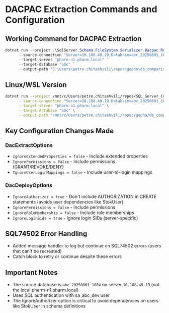 # DACPAC Extraction Commands and Configuration

## Working Command for DACPAC Extraction

```powershell
dotnet run --project .\SqlServer.Schema.FileSystem.Serializer.Dacpac.Runner\SqlServer.Schema.FileSystem.Serializer.Dacpac.Runner.csproj `
      --source-connection "Server=10.188.49.19;Database=abc_20250801_1804;User Id=sa_abc_dev;Password=Vr9t#nE8%P068@iZ;TrustServerCertificate=true" `
      --target-server "pharm-n1.pharm.local" `
      --target-database "abc" `
      --output-path "C:\Users\petre.chitashvili\repos\gepha\db_comparison"
```

## Linux/WSL Version

```bash
dotnet run --project /mnt/c/Users/petre.chitashvili/repos/SQL_Server_Compare/SqlServer.Schema.FileSystem.Serializer.Dacpac.Runner/SqlServer.Schema.FileSystem.Serializer.Dacpac.Runner.csproj \
      --source-connection "Server=10.188.49.19;Database=abc_20250801_1804;User Id=sa_abc_dev;Password=Vr9t#nE8%P068@iZ;TrustServerCertificate=true" \
      --target-server "pharm-n1.pharm.local" \
      --target-database "abc" \
      --output-path "/mnt/c/Users/petre.chitashvili/repos/gepha/db_comparison"
```

## Key Configuration Changes Made

### DacExtractOptions
- `IgnoreExtendedProperties = false` - Include extended properties  
- `IgnorePermissions = false` - Include permissions (GRANT/REVOKE/DENY)
- `IgnoreUserLoginMappings = false` - Include user-to-login mappings

### DacDeployOptions  
- `IgnoreAuthorizer = true` - Don't include AUTHORIZATION in CREATE statements (avoids user dependencies like StokUser)
- `IgnorePermissions = false` - Include permissions
- `IgnoreRoleMembership = false` - Include role memberships
- `IgnoreLoginSids = true` - Ignore login SIDs (server-specific)

## SQL74502 Error Handling
- Added message handler to log but continue on SQL74502 errors (users that can't be recreated)
- Catch block to retry or continue despite these errors

## Important Notes
- The source database is `abc_20250801_1804` on server `10.188.49.19` (not the local pharm-n1.pharm.local)
- Uses SQL authentication with sa_abc_dev user
- The IgnoreAuthorizer option is critical to avoid dependencies on users like StokUser in schema definitions